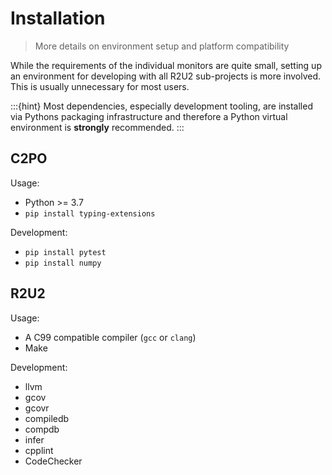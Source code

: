 # Installation
> More details on environment setup and platform compatibility

While the requirements of the individual monitors are quite small, setting up an environment for developing with all R2U2 sub-projects is more involved.
This is usually unnecessary for most users.

:::{hint}
Most dependencies, especially development tooling, are installed via Pythons packaging infrastructure and therefore a Python virtual environment is **strongly** recommended.
:::

## C2PO

Usage:
- Python >= 3.7
- `pip install typing-extensions`

Development:
- `pip install pytest`
- `pip install numpy`


## R2U2

Usage:
- A C99 compatible compiler (`gcc` or `clang`)
- Make
    
Development:
- llvm
- gcov
- gcovr
- compiledb
- compdb
- infer
- cpplint
- CodeChecker
